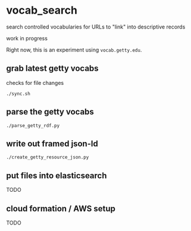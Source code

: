 # vocab_search
search controlled vocabularies for URLs to "link" into descriptive records

work in progress

Right now, this is an experiment using `vocab.getty.edu`.

## grab latest getty vocabs
checks for file changes
```
./sync.sh
```

## parse the getty vocabs
```
./parse_getty_rdf.py
```

## write out framed json-ld
```
./create_getty_resource_json.py
```

## put files into elasticsearch
TODO

## cloud formation / AWS setup
TODO
